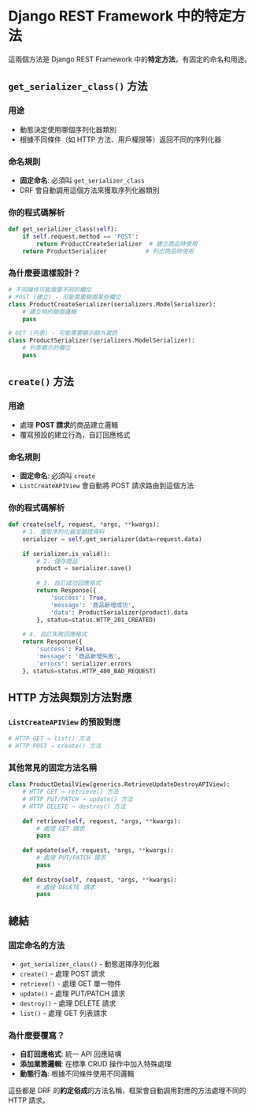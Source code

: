 # Django REST Framework 中的特定方法

這兩個方法是 Django REST Framework 中的**特定方法**，有固定的命名和用途。

## `get_serializer_class()` 方法

### 用途
- 動態決定使用哪個序列化器類別
- 根據不同條件（如 HTTP 方法、用戶權限等）返回不同的序列化器

### 命名規則
- **固定命名**: 必須叫 `get_serializer_class`
- DRF 會自動調用這個方法來獲取序列化器類別

### 你的程式碼解析
````python
def get_serializer_class(self):
    if self.request.method == 'POST':
        return ProductCreateSerializer  # 建立商品時使用
    return ProductSerializer           # 列出商品時使用
````

### 為什麼要這樣設計？
````python
# 不同操作可能需要不同的欄位
# POST (建立) - 可能需要驗證某些欄位
class ProductCreateSerializer(serializers.ModelSerializer):
    # 建立時的驗證邏輯
    pass

# GET (列表) - 可能需要顯示額外資訊
class ProductSerializer(serializers.ModelSerializer):
    # 列表顯示的欄位
    pass
````

## `create()` 方法

### 用途
- 處理 **POST 請求**的商品建立邏輯
- 覆寫預設的建立行為，自訂回應格式

### 命名規則
- **固定命名**: 必須叫 `create`
- `ListCreateAPIView` 會自動將 POST 請求路由到這個方法

### 你的程式碼解析
````python
def create(self, request, *args, **kwargs):
    # 1. 獲取序列化器並驗證資料
    serializer = self.get_serializer(data=request.data)
    
    if serializer.is_valid():
        # 2. 儲存商品
        product = serializer.save()
        
        # 3. 自訂成功回應格式
        return Response({
            'success': True,
            'message': '商品新增成功',
            'data': ProductSerializer(product).data
        }, status=status.HTTP_201_CREATED)
    
    # 4. 自訂失敗回應格式
    return Response({
        'success': False,
        'message': '商品新增失敗',
        'errors': serializer.errors
    }, status=status.HTTP_400_BAD_REQUEST)
````

## HTTP 方法與類別方法對應

### `ListCreateAPIView` 的預設對應
````python
# HTTP GET → list() 方法
# HTTP POST → create() 方法
````

### 其他常見的固定方法名稱
````python
class ProductDetailView(generics.RetrieveUpdateDestroyAPIView):
    # HTTP GET → retrieve() 方法
    # HTTP PUT/PATCH → update() 方法  
    # HTTP DELETE → destroy() 方法
    
    def retrieve(self, request, *args, **kwargs):
        # 處理 GET 請求
        pass
    
    def update(self, request, *args, **kwargs):
        # 處理 PUT/PATCH 請求
        pass
    
    def destroy(self, request, *args, **kwargs):
        # 處理 DELETE 請求
        pass
````

## 總結

### 固定命名的方法
- `get_serializer_class()` - 動態選擇序列化器
- `create()` - 處理 POST 請求
- `retrieve()` - 處理 GET 單一物件
- `update()` - 處理 PUT/PATCH 請求
- `destroy()` - 處理 DELETE 請求
- `list()` - 處理 GET 列表請求

### 為什麼要覆寫？
- **自訂回應格式**: 統一 API 回應結構
- **添加業務邏輯**: 在標準 CRUD 操作中加入特殊處理
- **動態行為**: 根據不同條件使用不同邏輯

這些都是 DRF 的**約定俗成**的方法名稱，框架會自動調用對應的方法處理不同的 HTTP 請求。